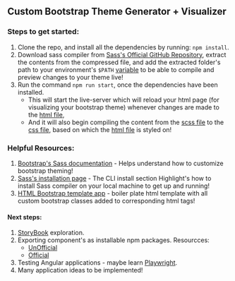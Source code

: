 ## Custom Bootstrap Theme Generator + Visualizer

### Steps to get started:
1. Clone the repo, and install all the dependencies by running: `npm install`.
2. Download sass compiler from [Sass's Official GitHub Repository](https://github.com/sass/dart-sass/releases/), extract the contents from the compressed file, and add the extracted folder's path to your environment's `$PATH` [variable](https://phoenixnap.com/kb/windows-set-environment-variable) to be able to compile and preview changes to your theme live!
3. Run the command `npm run start`, once the dependencies have been installed. 
    * This will start the live-server which will reload your html page (for visualizing your bootstrap theme) whenever changes are made to the [html file](./public/index.html),
    * And it will also begin compiling the content from the [scss file](./src/scss/custom-styles.scss) to the [css file](./public/styles/styles.css), based on which the [html file](./public/index.html) is styled on!

### Helpful Resources:
1. [Bootstrap's Sass documentation](https://getbootstrap.com/docs/5.3/customize/sass/) - Helps understand how to customize bootstrap theming!
2. [Sass's installation page](https://sass-lang.com/install/) - The CLI install section Highlight's how to install Sass compiler on your local machine to get up and running!
3. [HTML Bootstrap template app](https://bootswatch.com/default/) - boiler plate html template with all custom bootstrap classes added to corresponding html tags!

#### Next steps:
1. [StoryBook](https://storybook.js.org/tutorials/) exploration.
2. Exporting component's as installable npm packages. Resourcces:
    * [UnOfficial](https://jasonwatmore.com/post/2020/06/16/angular-npm-how-to-publish-an-angular-component-to-npm)
    * [Official](https://angular.io/guide/creating-libraries)
3. Testing Angular applications - maybe learn [Playwright](https://playwright.dev/docs/intro).
4. Many application ideas to be implemented!